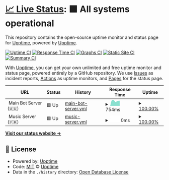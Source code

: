 # [📈 Live Status](https://discord.pshar.ma): <!--live status--> **🟩 All systems operational**

This repository contains the open-source uptime monitor and status page for [Upptime](https://upptime.js.org), powered by [Upptime](https://github.com/upptime/upptime).

[![Uptime CI](https://github.com/psharma04/discord-bot-monitor/workflows/Uptime%20CI/badge.svg)](https://github.com/psharma04/discord-bot-monitor/actions?query=workflow%3A%22Uptime+CI%22)
[![Response Time CI](https://github.com/psharma04/discord-bot-monitor/workflows/Response%20Time%20CI/badge.svg)](https://github.com/psharma04/discord-bot-monitor/actions?query=workflow%3A%22Response+Time+CI%22)
[![Graphs CI](https://github.com/psharma04/discord-bot-monitor/workflows/Graphs%20CI/badge.svg)](https://github.com/psharma04/discord-bot-monitor/actions?query=workflow%3A%22Graphs+CI%22)
[![Static Site CI](https://github.com/psharma04/discord-bot-monitor/workflows/Static%20Site%20CI/badge.svg)](https://github.com/psharma04/discord-bot-monitor/actions?query=workflow%3A%22Static+Site+CI%22)
[![Summary CI](https://github.com/psharma04/discord-bot-monitor/workflows/Summary%20CI/badge.svg)](https://github.com/psharma04/discord-bot-monitor/actions?query=workflow%3A%22Summary+CI%22)

With [Upptime](https://upptime.js.org), you can get your own unlimited and free uptime monitor and status page, powered entirely by a GitHub repository. We use [Issues](https://github.com/upptime/upptime/issues) as incident reports, [Actions](https://github.com/psharma04/discord-bot-monitor/actions) as uptime monitors, and [Pages](https://discord.pshar.ma) for the status page.

<!--start: status pages-->
<!-- This summary is generated by Upptime (https://github.com/upptime/upptime) -->
<!-- Do not edit this manually, your changes will be overwritten -->
<!-- prettier-ignore -->
| URL | Status | History | Response Time | Uptime |
| --- | ------ | ------- | ------------- | ------ |
| <img alt="" src="https://cdn.statically.io/img/raw.githubusercontent.com/f=auto/psharma04/image-repo/main/uploads/robot_1f916.png" height="13"> Main Bot Server (🇦🇺) | 🟩 Up | [main-bot-server.yml](https://github.com/psharma04/discord-bot-monitor/commits/HEAD/history/main-bot-server.yml) | <details><summary><img alt="Response time graph" src="./graphs/main-bot-server/response-time-week.png" height="20"> 754ms</summary><br><a href="https://discord.pshar.ma/history/main-bot-server"><img alt="Response time 730" src="https://img.shields.io/endpoint?url=https%3A%2F%2Fraw.githubusercontent.com%2Fpsharma04%2Fdiscord-bot-monitor%2FHEAD%2Fapi%2Fmain-bot-server%2Fresponse-time.json"></a><br><a href="https://discord.pshar.ma/history/main-bot-server"><img alt="24-hour response time 586" src="https://img.shields.io/endpoint?url=https%3A%2F%2Fraw.githubusercontent.com%2Fpsharma04%2Fdiscord-bot-monitor%2FHEAD%2Fapi%2Fmain-bot-server%2Fresponse-time-day.json"></a><br><a href="https://discord.pshar.ma/history/main-bot-server"><img alt="7-day response time 754" src="https://img.shields.io/endpoint?url=https%3A%2F%2Fraw.githubusercontent.com%2Fpsharma04%2Fdiscord-bot-monitor%2FHEAD%2Fapi%2Fmain-bot-server%2Fresponse-time-week.json"></a><br><a href="https://discord.pshar.ma/history/main-bot-server"><img alt="30-day response time 747" src="https://img.shields.io/endpoint?url=https%3A%2F%2Fraw.githubusercontent.com%2Fpsharma04%2Fdiscord-bot-monitor%2FHEAD%2Fapi%2Fmain-bot-server%2Fresponse-time-month.json"></a><br><a href="https://discord.pshar.ma/history/main-bot-server"><img alt="1-year response time 730" src="https://img.shields.io/endpoint?url=https%3A%2F%2Fraw.githubusercontent.com%2Fpsharma04%2Fdiscord-bot-monitor%2FHEAD%2Fapi%2Fmain-bot-server%2Fresponse-time-year.json"></a></details> | <details><summary><a href="https://discord.pshar.ma/history/main-bot-server">100.00%</a></summary><a href="https://discord.pshar.ma/history/main-bot-server"><img alt="All-time uptime 99.99%" src="https://img.shields.io/endpoint?url=https%3A%2F%2Fraw.githubusercontent.com%2Fpsharma04%2Fdiscord-bot-monitor%2FHEAD%2Fapi%2Fmain-bot-server%2Fuptime.json"></a><br><a href="https://discord.pshar.ma/history/main-bot-server"><img alt="24-hour uptime 100.00%" src="https://img.shields.io/endpoint?url=https%3A%2F%2Fraw.githubusercontent.com%2Fpsharma04%2Fdiscord-bot-monitor%2FHEAD%2Fapi%2Fmain-bot-server%2Fuptime-day.json"></a><br><a href="https://discord.pshar.ma/history/main-bot-server"><img alt="7-day uptime 100.00%" src="https://img.shields.io/endpoint?url=https%3A%2F%2Fraw.githubusercontent.com%2Fpsharma04%2Fdiscord-bot-monitor%2FHEAD%2Fapi%2Fmain-bot-server%2Fuptime-week.json"></a><br><a href="https://discord.pshar.ma/history/main-bot-server"><img alt="30-day uptime 100.00%" src="https://img.shields.io/endpoint?url=https%3A%2F%2Fraw.githubusercontent.com%2Fpsharma04%2Fdiscord-bot-monitor%2FHEAD%2Fapi%2Fmain-bot-server%2Fuptime-month.json"></a><br><a href="https://discord.pshar.ma/history/main-bot-server"><img alt="1-year uptime 99.99%" src="https://img.shields.io/endpoint?url=https%3A%2F%2Fraw.githubusercontent.com%2Fpsharma04%2Fdiscord-bot-monitor%2FHEAD%2Fapi%2Fmain-bot-server%2Fuptime-year.json"></a></details>
| <img alt="" src="https://cdn.statically.io/img/raw.githubusercontent.com/f=auto/psharma04/image-repo/main/uploads/musical-note_1f3b5.png" height="13"> Music Server (🇫🇷) | 🟩 Up | [music-server.yml](https://github.com/psharma04/discord-bot-monitor/commits/HEAD/history/music-server.yml) | <details><summary><img alt="Response time graph" src="./graphs/music-server/response-time-week.png" height="20"> 0ms</summary><br><a href="https://discord.pshar.ma/history/music-server"><img alt="Response time 95" src="https://img.shields.io/endpoint?url=https%3A%2F%2Fraw.githubusercontent.com%2Fpsharma04%2Fdiscord-bot-monitor%2FHEAD%2Fapi%2Fmusic-server%2Fresponse-time.json"></a><br><a href="https://discord.pshar.ma/history/music-server"><img alt="24-hour response time 0" src="https://img.shields.io/endpoint?url=https%3A%2F%2Fraw.githubusercontent.com%2Fpsharma04%2Fdiscord-bot-monitor%2FHEAD%2Fapi%2Fmusic-server%2Fresponse-time-day.json"></a><br><a href="https://discord.pshar.ma/history/music-server"><img alt="7-day response time 0" src="https://img.shields.io/endpoint?url=https%3A%2F%2Fraw.githubusercontent.com%2Fpsharma04%2Fdiscord-bot-monitor%2FHEAD%2Fapi%2Fmusic-server%2Fresponse-time-week.json"></a><br><a href="https://discord.pshar.ma/history/music-server"><img alt="30-day response time 0" src="https://img.shields.io/endpoint?url=https%3A%2F%2Fraw.githubusercontent.com%2Fpsharma04%2Fdiscord-bot-monitor%2FHEAD%2Fapi%2Fmusic-server%2Fresponse-time-month.json"></a><br><a href="https://discord.pshar.ma/history/music-server"><img alt="1-year response time 95" src="https://img.shields.io/endpoint?url=https%3A%2F%2Fraw.githubusercontent.com%2Fpsharma04%2Fdiscord-bot-monitor%2FHEAD%2Fapi%2Fmusic-server%2Fresponse-time-year.json"></a></details> | <details><summary><a href="https://discord.pshar.ma/history/music-server">100.00%</a></summary><a href="https://discord.pshar.ma/history/music-server"><img alt="All-time uptime 100.00%" src="https://img.shields.io/endpoint?url=https%3A%2F%2Fraw.githubusercontent.com%2Fpsharma04%2Fdiscord-bot-monitor%2FHEAD%2Fapi%2Fmusic-server%2Fuptime.json"></a><br><a href="https://discord.pshar.ma/history/music-server"><img alt="24-hour uptime 100.00%" src="https://img.shields.io/endpoint?url=https%3A%2F%2Fraw.githubusercontent.com%2Fpsharma04%2Fdiscord-bot-monitor%2FHEAD%2Fapi%2Fmusic-server%2Fuptime-day.json"></a><br><a href="https://discord.pshar.ma/history/music-server"><img alt="7-day uptime 100.00%" src="https://img.shields.io/endpoint?url=https%3A%2F%2Fraw.githubusercontent.com%2Fpsharma04%2Fdiscord-bot-monitor%2FHEAD%2Fapi%2Fmusic-server%2Fuptime-week.json"></a><br><a href="https://discord.pshar.ma/history/music-server"><img alt="30-day uptime 100.00%" src="https://img.shields.io/endpoint?url=https%3A%2F%2Fraw.githubusercontent.com%2Fpsharma04%2Fdiscord-bot-monitor%2FHEAD%2Fapi%2Fmusic-server%2Fuptime-month.json"></a><br><a href="https://discord.pshar.ma/history/music-server"><img alt="1-year uptime 100.00%" src="https://img.shields.io/endpoint?url=https%3A%2F%2Fraw.githubusercontent.com%2Fpsharma04%2Fdiscord-bot-monitor%2FHEAD%2Fapi%2Fmusic-server%2Fuptime-year.json"></a></details>

<!--end: status pages-->

[**Visit our status website →**](https://discord.pshar.ma)

## 📄 License

- Powered by: [Upptime](https://github.com/upptime/upptime)
- Code: [MIT](./LICENSE) © [Upptime](https://upptime.js.org)
- Data in the `./history` directory: [Open Database License](https://opendatacommons.org/licenses/odbl/1-0/)

